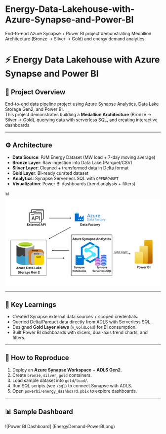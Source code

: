 # Energy-Data-Lakehouse-with-Azure-Synapse-and-Power-BI
End-to-end Azure Synapse + Power BI project demonstrating Medallion Architecture (Bronze → Silver → Gold) and energy demand analytics.

# ⚡ Energy Data Lakehouse with Azure Synapse and Power BI  

## 📌 Project Overview  
End-to-end data pipeline project using Azure Synapse Analytics, Data Lake Storage Gen2, and Power BI.  
This project demonstrates building a **Medallion Architecture** (Bronze → Silver → Gold), querying data with serverless SQL, and creating interactive dashboards.  

---

## ⚙️ Architecture  
- **Data Source**: PJM Energy Dataset (MW load + 7-day moving average)  
- **Bronze Layer**: Raw ingestion into Data Lake (Parquet/CSV)  
- **Silver Layer**: Cleaned + transformed data in Delta format  
- **Gold Layer**: BI-ready curated dataset  
- **Analytics**: Synapse Serverless SQL with `OPENROWSET`  
- **Visualization**: Power BI dashboards (trend analysis + filters)  

📊 ![Architecture Diagram](architecture.png)

---

## 🔑 Key Learnings  
- Created Synapse external data sources + scoped credentials.  
- Queried Delta/Parquet data directly from ADLS with Serverless SQL.  
- Designed **Gold Layer views** (`v_GoldLoad`) for BI consumption.  
- Built Power BI dashboards with slicers, dual-axis trend charts, and filters.  

---

## 🚀 How to Reproduce  
1. Deploy an **Azure Synapse Workspace** + **ADLS Gen2**.  
2. Create `bronze`, `silver`, `gold` containers.  
3. Load sample dataset into `gold/load/`.  
4. Run SQL scripts (see `/sql`) to connect Synapse with ADLS.  
5. Open `powerbi/energy_dashboard.pbix` to explore dashboards.  

---

## 📊 Sample Dashboard  
![Power BI Dashboard] (EnergyDemand-PowerBI.png)
